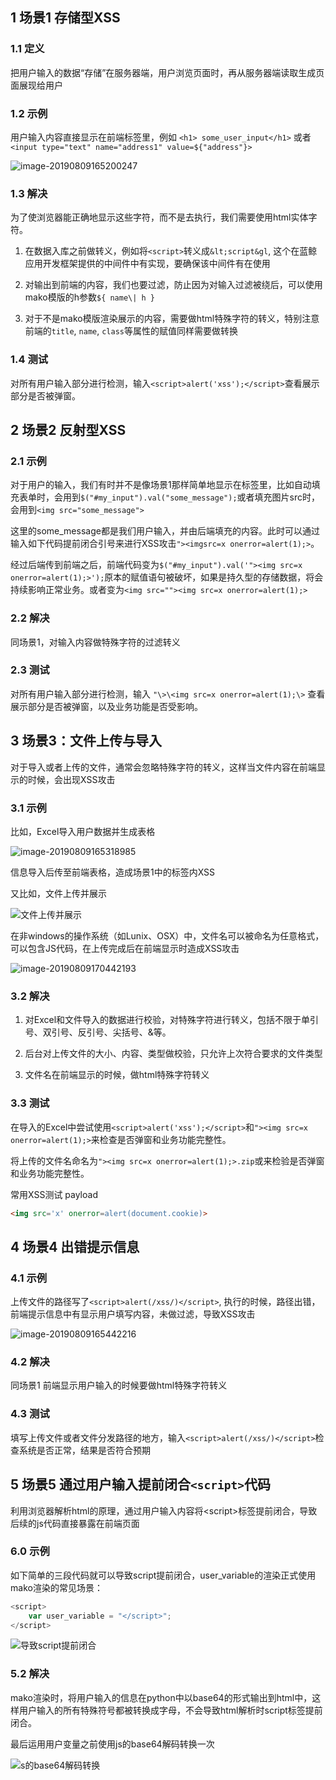 ## 1 场景1 存储型XSS

### 1.1 定义

把用户输入的数据“存储”在服务器端，用户浏览页面时，再从服务器端读取生成页面展现给用户

### 1.2 示例

用户输入内容直接显示在前端标签里，例如 `<h1> some_user_input</h1>` 或者
`<input type="text" name="address1" value=${"address"}>`

![image-20190809165200247](media/image-20190809165200247.png)

### 1.3 解决

为了使浏览器能正确地显示这些字符，而不是去执行，我们需要使用html实体字符。

1. 在数据入库之前做转义，例如将`<script>`转义成`&lt;script&gl`,
这个在蓝鲸应用开发框架提供的中间件中有实现，要确保该中间件有在使用

2. 对输出到前端的内容，我们也要过滤，防止因为对输入过滤被绕后，可以使用mako模版的h参数`${ name\| h }`

3. 对于不是mako模版渲染展示的内容，需要做html特殊字符的转义，特别注意前端的`title`, `name`, `class`等属性的赋值同样需要做转换

### 1.4 测试

对所有用户输入部分进行检测，输入`<script>alert('xss');</script>`查看展示部分是否被弹窗。

## 2 场景2 反射型XSS

### 2.1 示例

对于用户的输入，我们有时并不是像场景1那样简单地显示在标签里，比如自动填充表单时，会用到`$("#my_input").val("some_message");`或者填充图片src时，会用到`<img src="some_message">`

这里的some_message都是我们用户输入，并由后端填充的内容。此时可以通过输入如下代码提前闭合引号来进行XSS攻击`"><imgsrc=x onerror=alert(1);>`。

经过后端传到前端之后，前端代码变为`$("#my_input").val('"><img src=x onerror=alert(1);>');`原本的赋值语句被破坏，如果是持久型的存储数据，将会持续影响正常业务。或者变为`<img src=""><img src=x onerror=alert(1);>`

### 2.2 解决

同场景1，对输入内容做特殊字符的过滤转义

### 2.3 测试

对所有用户输入部分进行检测，输入 `"\>\<img src=x onerror=alert(1);\>` 查看展示部分是否被弹窗，以及业务功能是否受影响。

## 3 场景3：文件上传与导入

对于导入或者上传的文件，通常会忽略特殊字符的转义，这样当文件内容在前端显示的时候，会出现XSS攻击

### 3.1 示例

比如，Excel导入用户数据并生成表格

![image-20190809165318985](media/image-20190809165318985.png)

信息导入后传至前端表格，造成场景1中的标签内XSS

又比如，文件上传并展示

![文件上传并展示](media/e08be04c348f9250c3d24c679a617f89.png)

在非windows的操作系统（如Lunix、OSX）中，文件名可以被命名为任意格式，可以包含JS代码，在上传完成后在前端显示时造成XSS攻击

![image-20190809170442193](media/image-20190809170442193.png)

### 3.2 解决

1. 对Excel和文件导入的数据进行校验，对特殊字符进行转义，包括不限于单引号、双引号、反引号、尖括号、&等。

2. 后台对上传文件的大小、内容、类型做校验，只允许上次符合要求的文件类型

3. 文件名在前端显示的时候，做html特殊字符转义

### 3.3 测试

在导入的Excel中尝试使用`<script>alert('xss');</script>`和`"><img src=x onerror=alert(1);>`来检查是否弹窗和业务功能完整性。

将上传的文件名命名为`"><img src=x onerror=alert(1);>.zip`或来检验是否弹窗和业务功能完整性。

常用XSS测试 payload

```html
<img src='x' onerror=alert(document.cookie)>
```

## 4 场景4 出错提示信息

### 4.1 示例

上传文件的路径写了`<script>alert(/xss/)</script>`,
执行的时候，路径出错，前端提示信息中有显示用户填写内容，未做过滤，导致XSS攻击

![image-20190809165442216](media/image-20190809165442216.png)

### 4.2 解决

同场景1 前端显示用户输入的时候要做html特殊字符转义

### 4.3 测试

填写上传文件或者文件分发路径的地方，输入`<script>alert(/xss/)</script>`检查系统是否正常，结果是否符合预期

## 5 场景5 通过用户输入提前闭合`<script>`代码

利用浏览器解析html的原理，通过用户输入内容将\<script\>标签提前闭合，导致后续的js代码直接暴露在前端页面

### 6.0 示例

如下简单的三段代码就可以导致script提前闭合，user_variable的渲染正式使用mako渲染的常见场景：

```javascript
<script>
    var user_variable = "</script>";
</script>
```

![导致script提前闭合](media/ebbe6350da894c8e42735fb17611553f.png)

### 5.2 解决

mako渲染时，将用户输入的信息在python中以base64的形式输出到html中，这样用户输入的所有特殊符号都被转换成字母，不会导致html解析时script标签提前闭合。

最后运用用户变量之前使用js的base64解码转换一次

![s的base64解码转换](media/72511672873780806cc69d64b8b0eb65.png)
